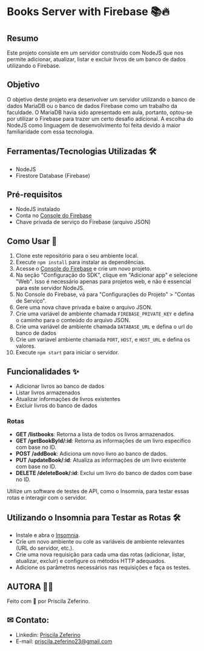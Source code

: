 # Books Server with Firebase 📚🔥

## Resumo

Este projeto consiste em um servidor construído com NodeJS que nos permite adicionar, atualizar, listar e excluir livros de um banco de dados utilizando o Firebase.

## Objetivo

O objetivo deste projeto era desenvolver um servidor utilizando o banco de dados MariaDB ou o banco de dados Firebase como um trabalho da faculdade. O MariaDB havia sido apresentado em aula, portanto, optou-se por utilizar o Firebase para trazer um certo desafio adicional. A escolha do NodeJS como linguagem de desenvolvimento foi feita devido à maior familiaridade com essa tecnologia.

## Ferramentas/Tecnologias Utilizadas 🛠️

- NodeJS
- Firestore Database (Firebase)

## Pré-requisitos

- NodeJS instalado
- Conta no [Console do Firebase](https://console.firebase.google.com/)
- Chave privada de serviço do Firebase (arquivo JSON)

## Como Usar 🚀

1. Clone este repositório para o seu ambiente local.
2. Execute `npm install` para instalar as dependências.
3. Acesse o [Console do Firebase](https://console.firebase.google.com/) e crie um novo projeto.
4. Na seção "Configuração do SDK", clique em "Adicionar app" e selecione "Web". Isso é necessário apenas para projetos web, e não é essencial para este servidor NodeJS.
5. No Console do Firebase, vá para "Configurações do Projeto" > "Contas de Serviço".
6. Gere uma nova chave privada e baixe o arquivo JSON.
7. Crie uma variável de ambiente chamada `FIREBASE_PRIVATE_KEY` e defina o caminho para o conteúdo do arquivo JSON.
8. Crie uma variável de ambiente chamada `DATABASE_URL` e defina o url do banco de dados
9. Crie um variavel ambiente chamada `PORT`, `HOST`, e `HOST_URL` e defina os valores. 
10. Execute `npm start` para iniciar o servidor.

## Funcionalidades ✨

- Adicionar livros ao banco de dados
- Listar livros armazenados
- Atualizar informações de livros existentes
- Excluir livros do banco de dados

### Rotas

- **GET /listbooks**: Retorna a lista de todos os livros armazenados.
- **GET /getBookById/:id**: Retorna as informações de um livro específico com base no ID.
- **POST /addBook**: Adiciona um novo livro ao banco de dados.
- **PUT /updateBook/:id**: Atualiza as informações de um livro existente com base no ID.
- **DELETE /deleteBook/:id**: Exclui um livro do banco de dados com base no ID.

Utilize um software de testes de API, como o Insomnia, para testar essas rotas e interagir com o servidor.

## Utilizando o Insomnia para Testar as Rotas 🛠️

- Instale e abra o [Insomnia](https://insomnia.rest/).
- Crie um novo ambiente ou cole as variáveis de ambiente relevantes (URL do servidor, etc.).
- Crie uma nova requisição para cada uma das rotas (adicionar, listar, atualizar, excluir) e configure os métodos HTTP adequados.
- Adicione os parâmetros necessários nas requisições e faça os testes.
    
## AUTORA 👧🏻 

Feito com 🧡 por Priscila Zeferino.

## ✉ Contato:

- Linkedin: [Priscila Zeferino](https://www.linkedin.com/in/priscila-zeferino-594b5b175/)
- E-mail: priscila.zeferino23@gmail.com
